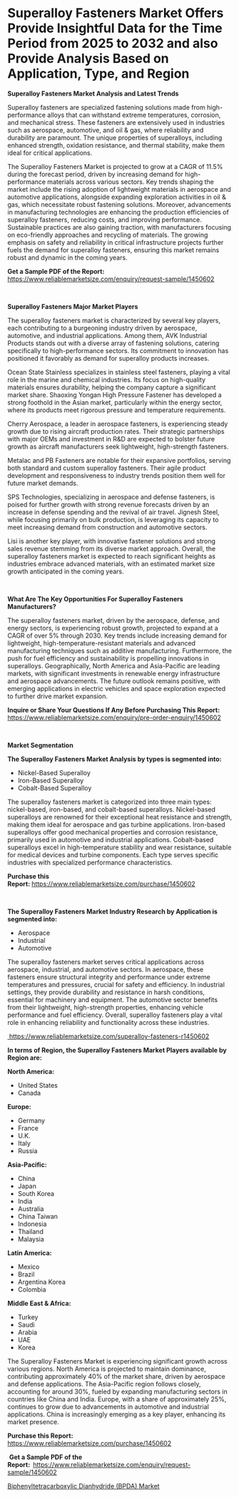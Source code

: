 <p><h1>Superalloy Fasteners Market Offers Provide Insightful Data for the Time Period from 2025 to 2032 and also Provide Analysis Based on Application, Type, and Region</h1></p><p><strong>Superalloy Fasteners Market Analysis and Latest Trends</strong></p>
<p><p>Superalloy fasteners are specialized fastening solutions made from high-performance alloys that can withstand extreme temperatures, corrosion, and mechanical stress. These fasteners are extensively used in industries such as aerospace, automotive, and oil & gas, where reliability and durability are paramount. The unique properties of superalloys, including enhanced strength, oxidation resistance, and thermal stability, make them ideal for critical applications.</p><p>The Superalloy Fasteners Market is projected to grow at a CAGR of 11.5% during the forecast period, driven by increasing demand for high-performance materials across various sectors. Key trends shaping the market include the rising adoption of lightweight materials in aerospace and automotive applications, alongside expanding exploration activities in oil & gas, which necessitate robust fastening solutions. Moreover, advancements in manufacturing technologies are enhancing the production efficiencies of superalloy fasteners, reducing costs, and improving performance. Sustainable practices are also gaining traction, with manufacturers focusing on eco-friendly approaches and recycling of materials. The growing emphasis on safety and reliability in critical infrastructure projects further fuels the demand for superalloy fasteners, ensuring this market remains robust and dynamic in the coming years.</p></p>
<p><strong>Get a Sample PDF of the Report:&nbsp;</strong> <a href="https://www.reliablemarketsize.com/enquiry/request-sample/1450602?utm_campaign=1103&utm_medium=2&utm_source=Github&utm_content=ia&utm_term=03042025&utm_id=superalloy-fasteners">https://www.reliablemarketsize.com/enquiry/request-sample/1450602</a></p>
<p>&nbsp;</p>
<p><strong>Superalloy Fasteners Major Market Players</strong></p>
<p><p>The superalloy fasteners market is characterized by several key players, each contributing to a burgeoning industry driven by aerospace, automotive, and industrial applications. Among them, AVK Industrial Products stands out with a diverse array of fastening solutions, catering specifically to high-performance sectors. Its commitment to innovation has positioned it favorably as demand for superalloy products increases.</p><p>Ocean State Stainless specializes in stainless steel fasteners, playing a vital role in the marine and chemical industries. Its focus on high-quality materials ensures durability, helping the company capture a significant market share. Shaoxing Yongan High Pressure Fastener has developed a strong foothold in the Asian market, particularly within the energy sector, where its products meet rigorous pressure and temperature requirements.</p><p>Cherry Aerospace, a leader in aerospace fasteners, is experiencing steady growth due to rising aircraft production rates. Their strategic partnerships with major OEMs and investment in R&D are expected to bolster future growth as aircraft manufacturers seek lightweight, high-strength fasteners.</p><p>Metalac and PB Fasteners are notable for their expansive portfolios, serving both standard and custom superalloy fasteners. Their agile product development and responsiveness to industry trends position them well for future market demands.</p><p>SPS Technologies, specializing in aerospace and defense fasteners, is poised for further growth with strong revenue forecasts driven by an increase in defense spending and the revival of air travel. Jignesh Steel, while focusing primarily on bulk production, is leveraging its capacity to meet increasing demand from construction and automotive sectors.</p><p>Lisi is another key player, with innovative fastener solutions and strong sales revenue stemming from its diverse market approach. Overall, the superalloy fasteners market is expected to reach significant heights as industries embrace advanced materials, with an estimated market size growth anticipated in the coming years.</p></p>
<p>&nbsp;</p>
<p><strong>What Are The Key Opportunities For Superalloy Fasteners Manufacturers?</strong></p>
<p><p>The superalloy fasteners market, driven by the aerospace, defense, and energy sectors, is experiencing robust growth, projected to expand at a CAGR of over 5% through 2030. Key trends include increasing demand for lightweight, high-temperature-resistant materials and advanced manufacturing techniques such as additive manufacturing. Furthermore, the push for fuel efficiency and sustainability is propelling innovations in superalloys. Geographically, North America and Asia-Pacific are leading markets, with significant investments in renewable energy infrastructure and aerospace advancements. The future outlook remains positive, with emerging applications in electric vehicles and space exploration expected to further drive market expansion.</p></p>
<p><strong>Inquire or Share Your Questions If Any Before Purchasing This Report:</strong> <a href="https://www.reliablemarketsize.com/enquiry/pre-order-enquiry/1450602?utm_campaign=1103&utm_medium=2&utm_source=Github&utm_content=ia&utm_term=03042025&utm_id=superalloy-fasteners">https://www.reliablemarketsize.com/enquiry/pre-order-enquiry/1450602</a></p>
<p>&nbsp;</p>
<p><strong>Market Segmentation</strong></p>
<p><strong>The Superalloy Fasteners Market Analysis by types is segmented into:</strong></p>
<p><ul><li>Nickel-Based Superalloy</li><li>Iron-Based Superalloy</li><li>Cobalt-Based Superalloy</li></ul></p>
<p><p>The superalloy fasteners market is categorized into three main types: nickel-based, iron-based, and cobalt-based superalloys. Nickel-based superalloys are renowned for their exceptional heat resistance and strength, making them ideal for aerospace and gas turbine applications. Iron-based superalloys offer good mechanical properties and corrosion resistance, primarily used in automotive and industrial applications. Cobalt-based superalloys excel in high-temperature stability and wear resistance, suitable for medical devices and turbine components. Each type serves specific industries with specialized performance characteristics.</p></p>
<p><strong>Purchase this Report:&nbsp;</strong><a href="https://www.reliablemarketsize.com/purchase/1450602?utm_campaign=1103&utm_medium=2&utm_source=Github&utm_content=ia&utm_term=03042025&utm_id=superalloy-fasteners">https://www.reliablemarketsize.com/purchase/1450602</a></p>
<p>&nbsp;</p>
<p><strong>The Superalloy Fasteners Market Industry Research by Application is segmented into:</strong></p>
<p><ul><li>Aerospace</li><li>Industrial</li><li>Automotive</li></ul></p>
<p><p>The superalloy fasteners market serves critical applications across aerospace, industrial, and automotive sectors. In aerospace, these fasteners ensure structural integrity and performance under extreme temperatures and pressures, crucial for safety and efficiency. In industrial settings, they provide durability and resistance in harsh conditions, essential for machinery and equipment. The automotive sector benefits from their lightweight, high-strength properties, enhancing vehicle performance and fuel efficiency. Overall, superalloy fasteners play a vital role in enhancing reliability and functionality across these industries.</p></p>
<p><a href="https://www.reliablemarketsize.com/superalloy-fasteners-r1450602?utm_campaign=1103&utm_medium=2&utm_source=Github&utm_content=ia&utm_term=03042025&utm_id=superalloy-fasteners">&nbsp;https://www.reliablemarketsize.com/superalloy-fasteners-r1450602</a></p>
<p><strong>In terms of Region, the Superalloy Fasteners Market Players available by Region are:</strong></p>
<p>
    <p> <strong> North America: </strong>
        <ul>
            <li>United States</li>
            <li>Canada</li>
        </ul>
        </p> 
    <p> <strong> Europe: </strong>
        <ul>
            <li>Germany</li>
            <li>France</li>
            <li>U.K.</li>
            <li>Italy</li>
            <li>Russia</li>
        </ul>
        </p> 
    <p> <strong> Asia-Pacific: </strong>
        <ul>
            <li>China</li>
            <li>Japan</li>
            <li>South Korea</li>
            <li>India</li>
            <li>Australia</li>
            <li>China Taiwan</li>
            <li>Indonesia</li>
            <li>Thailand</li>
            <li>Malaysia</li>
        </ul>
        </p> 
    <p> <strong> Latin America: </strong>
        <ul>
            <li>Mexico</li>
            <li>Brazil</li>
            <li>Argentina Korea</li>
            <li>Colombia</li>
        </ul>
        </p> 
    <p> <strong> Middle East & Africa: </strong>
        <ul>
            <li>Turkey</li>
            <li>Saudi</li>
            <li>Arabia</li>
            <li>UAE</li>
            <li>Korea</li>
        </ul>
    </p>
    </p>
<p><p>The Superalloy Fasteners Market is experiencing significant growth across various regions. North America is projected to maintain dominance, contributing approximately 40% of the market share, driven by aerospace and defense applications. The Asia-Pacific region follows closely, accounting for around 30%, fueled by expanding manufacturing sectors in countries like China and India. Europe, with a share of approximately 25%, continues to grow due to advancements in automotive and industrial applications. China is increasingly emerging as a key player, enhancing its market presence.</p></p>
<p><strong>Purchase this Report: </strong><a href="https://www.reliablemarketsize.com/purchase/1450602?utm_campaign=1103&utm_medium=2&utm_source=Github&utm_content=ia&utm_term=03042025&utm_id=superalloy-fasteners">https://www.reliablemarketsize.com/purchase/1450602</a></p>
<p>&nbsp;<strong>Get a Sample PDF of the Report:&nbsp;&nbsp;</strong><a href="https://www.reliablemarketsize.com/enquiry/request-sample/1450602?utm_campaign=1103&utm_medium=2&utm_source=Github&utm_content=ia&utm_term=03042025&utm_id=superalloy-fasteners">https://www.reliablemarketsize.com/enquiry/request-sample/1450602</a></p>
<p><strong></strong></p>
<p><p><a href="https://github.com/gdfhhhj/Market-Research-Report-List-7/blob/main/biphenyltetracarboxylic-dianhydride-bpda-market.md?utm_campaign=1103&utm_medium=2&utm_source=Github&utm_content=ia&utm_term=03042025&utm_id=superalloy-fasteners">Biphenyltetracarboxylic Dianhydride (BPDA) Market</a></p></p>